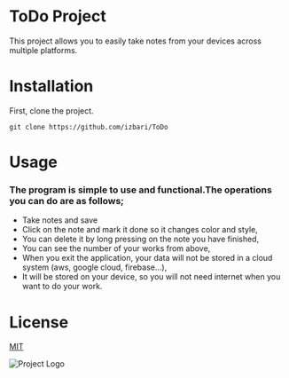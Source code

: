 # ToDo Project

This project allows you to easily take notes from your devices across multiple platforms.

# Installation


First, clone the project. 


```
git clone https://github.com/izbari/ToDo
```

# Usage

### The program is simple to use and functional.The operations you can do are as follows;
* Take notes and save
* Click on the note and mark it done so it changes color and style,
* You can delete it by long pressing on the note you have finished,
* You can see the number of your works from above,
* When you exit the application, your data will not be stored in a cloud system (aws, google cloud, firebase...), 
* It will be stored on your device, so you will not need internet when you want to do your work.



# License

[MIT](https://www.mit.edu/~amini/LICENSE.md)



![Project Logo](https://firebasestorage.googleapis.com/v0/b/ticketify-d3ea8.appspot.com/o/f94507b8-9c6a-4dab-a6bc-c03bf96b3be8.jpg?alt=media&token=f0fe9ab3-5743-44ec-adab-eeaf7eb0354c)





